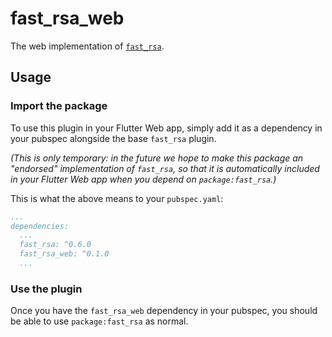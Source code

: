 # fast_rsa_web

The web implementation of [`fast_rsa`][1].

## Usage

### Import the package

To use this plugin in your Flutter Web app, simply add it as a dependency in
your pubspec alongside the base `fast_rsa` plugin.

_(This is only temporary: in the future we hope to make this package an
"endorsed" implementation of `fast_rsa`, so that it is automatically
included in your Flutter Web app when you depend on `package:fast_rsa`.)_

This is what the above means to your `pubspec.yaml`:

```yaml
...
dependencies:
  ...
  fast_rsa: ^0.6.0
  fast_rsa_web: ^0.1.0
  ...
```

### Use the plugin

Once you have the `fast_rsa_web` dependency in your pubspec, you should
be able to use `package:fast_rsa` as normal.

[1]: ../fast_rsa/README.md

